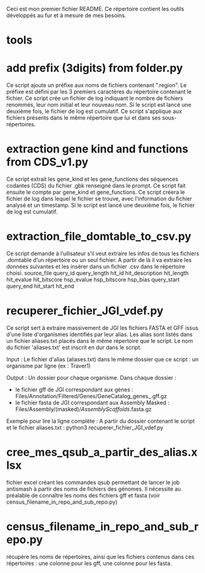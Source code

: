 Ceci est mon premier fichier README. Ce répertoire contient les outils développés au fur et à mesure de mes besoins.

# tools
# add prefix (3digits) from folder.py
Ce script ajoute un préfixe aux noms de fichiers contenant ".region". Le préfixe est défini par les 3 premiers caractères du répertoire contenant le fichier.
Ce script crée un fichier de log indiquant le nombre de fichiers renommés, leur nom initial et leur nouveau nom.
Si le script est lancé une deuxième fois, le fichier de log est cumulatif.
Ce script s'applique aux fichiers présents dans le même répertoire que lui et dans ses sous-répertoires.

# extraction gene kind and functions from CDS_v1.py
Ce script extrait les gene_kind et les gene_functions des séquences codantes (CDS) du fichier .gbk renseigné dans le prompt.
Ce script fait ensuite le compte par gene_kind et gene_functions.
Ce script créera le fichier de log dans lequel le fichier se trouve, avec l’information du fichier analysé et un timestamp.
Si le script est lancé une deuxième fois, le fichier de log est cumulatif.

# extraction_file_domtable_to_csv.py
Ce script demande à l’uilisateur s’il veut extraire les infos de tous les fichiers .domtable d’un répertoire ou un seul fichier.
A partir de là il va extraire les données suivantes et les insérer dans un fichier .csv dans le répertoire choisi.
source_file
query_id
query_length
hit_id
hit_description
hit_length
hit_evalue
hit_bitscore
hsp_evalue
hsp_bitscore
hsp_bias
query_start
query_end
hit_start
hit_end

# recuperer_fichier_JGI_vdef.py
Ce script sert à extraire massivement de JGI les fichiers FASTA et GFF issus d'une liste d'organismes identifiés par leur alias.
Les alias sont listés dans un fichier aliases.txt placés dans le même répertoire que le script.
Le nom du fichier 'aliases.txt' est inscrit en dur dans le script.

Input :
Le fichier d'alias (aliases.txt) dans le même dossier que ce script : un organisme par ligne (ex : Traver1)

Output :
Un dossier pour chaque organisme. 
Dans chaque dossier : 
 - le fichier gff de JGI correspondant aux gènes : Files/Annotation/Filtered/Genes/GeneCatalog_genes_.gff.gz
 - le fichier fasta de JGI correspondant aux Assembly Masked : Files/Assembly/(masked)/_AssemblyScaffolds_.fasta.gz

Exemple pour lire la ligne complète :
A partir du dossier contenant le script et le fichier aliases.txt :
python3 recuperer_fichier_JGI_vdef.py

# cree_mes_qsub_a_partir_des_alias.xlsx
fichier excel créant les commandes qsub permettant de lancer le job antismash à partir des noms de fichiers des génomes. Il nécessite au préalable de connaître les noms des fichiers gff et fasta (voir census_filename_in_repo_and_sub_repo.py)

# census_filename_in_repo_and_sub_repo.py
récupère les noms de répertoires, ainsi que les fichiers contenus dans ces répertoires : une colonne pour les gff, une colonne pour les fasta.
